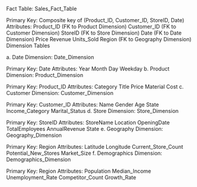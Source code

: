 Fact Table: Sales_Fact_Table

Primary Key: Composite key of (Product_ID, Customer_ID, StoreID, Date)
Attributes:
Product_ID (FK to Product Dimension)
Customer_ID (FK to Customer Dimension)
StoreID (FK to Store Dimension)
Date (FK to Date Dimension)
Price
Revenue
Units_Sold
Region (FK to Geography Dimension)
Dimension Tables

a. Date Dimension: Date_Dimension

Primary Key: Date
Attributes:
Year
Month
Day
Weekday
b. Product Dimension: Product_Dimension

Primary Key: Product_ID
Attributes:
Category
Title
Price
Material
Cost
c. Customer Dimension: Customer_Dimension

Primary Key: Customer_ID
Attributes:
Name
Gender
Age
State
Income_Category
Marital_Status
d. Store Dimension: Store_Dimension

Primary Key: StoreID
Attributes:
StoreName
Location
OpeningDate
TotalEmployees
AnnualRevenue
State
e. Geography Dimension: Geography_Dimension

Primary Key: Region
Attributes:
Latitude
Longitude
Current_Store_Count
Potential_New_Stores
Market_Size
f. Demographics Dimension: Demographics_Dimension

Primary Key: Region
Attributes:
Population
Median_Income
Unemployment_Rate
Competitor_Count
Growth_Rate

